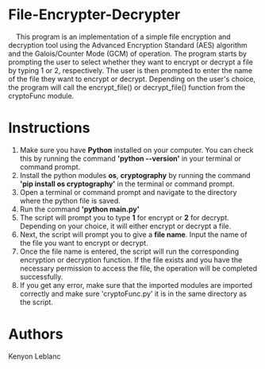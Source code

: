 # File-Encrypter-Decrypter

&nbsp;&nbsp;&nbsp;&nbsp;This program is an implementation of a simple file encryption and decryption tool using the Advanced Encryption Standard (AES) algorithm and the Galois/Counter Mode (GCM) of operation. The program starts by prompting the user to select whether they want to encrypt or decrypt a file by typing 1 or 2, respectively. The user is then prompted to enter the name of the file they want to encrypt or decrypt. Depending on the user's choice, the program will call the encrypt_file() or decrypt_file() function from the cryptoFunc module.

# Instructions

1. Make sure you have **Python** installed on your computer. You can check this by running the command **'python --version'** in your terminal or command prompt.
2. Install the python modules **os**, **cryptography** by running the command **'pip install os cryptography'** in the terminal or command prompt.
3. Open a terminal or command prompt and navigate to the directory where the python file is saved.
4. Run the command **'python main.py'**
5. The script will prompt you to type **1** for encrypt or **2** for decrypt. Depending on your choice, it will either encrypt or decrypt a file.
6. Next, the script will prompt you to give a **file name**. Input the name of the file you want to encrypt or decrypt.
7. Once the file name is entered, the script will run the corresponding encryption or decryption function. If the file exists and you have the necessary permission to access the file, the operation will be completed successfully.
8. If you get any error, make sure that the imported modules are imported correctly and make sure 'cryptoFunc.py' it is in the same directory as the script.

# Authors

Kenyon Leblanc
